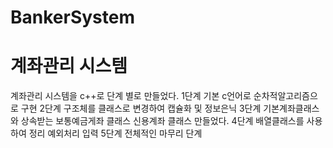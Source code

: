 # BankerSystem
# 계좌관리 시스템

계좌관리 시스템을 c++로 단계 별로 만들었다.
1단계 기본 c언어로 순차적알고리즘으로 구현
2단계 구조체를 클래스로 변경하여 캡슐화 및 정보은닉
3단계 기본계좌클래스와 상속받는 보통예금게좌 클래스 신용계좌 클래스 만들었다.
4단계 배열클래스를 사용하여 정리 예외처리 입력
5단계 전체적인 마무리 단계
